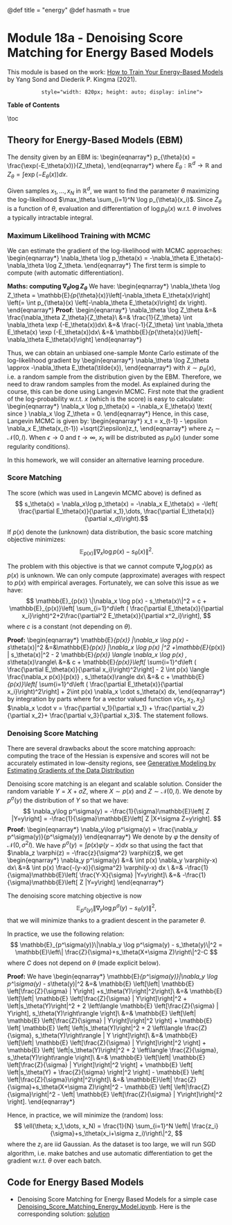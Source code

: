 @def title = "energy"
@def hasmath = true


# Module 18a - Denoising Score Matching for Energy Based Models

This module is based on the work: [How to Train Your Energy-Based Models](https://arxiv.org/abs/2101.03288) by Yang Sond and Diederik P. Kingma (2021). 

~~~<img src="../extras/diffusions/energy.png"
           style="width: 820px; height: auto; display: inline">
~~~

**Table of Contents**

\toc

## Theory for Energy-Based Models (EBM)

The density given by an EBM is:
\begin{eqnarray*}
p_{\theta}(x) = \frac{\exp(-E_\theta(x))}{Z_\theta},
\end{eqnarray*}
where $E_\theta:\mathbb{R}^d \to \mathbb{R}$ and $Z_\theta=\int \exp(-E_\theta(x)) dx$.

Given samples $x_1,\dots, x_N$ in $\mathbb{R}^d$, we want to find the parameter $\theta$ maximizing the log-likelihood $\max_\theta \sum_{i=1}^N \log p_{\theta}(x_i)$. Since $Z_\theta$ is a function of $\theta$, evaluation and differentiation of $\log p_{\theta}(x)$ w.r.t. $\theta$ involves a typically intractable integral.

### Maximum Likelihood Training with MCMC

We can estimate the gradient of the log-likelihood with MCMC approaches:
\begin{eqnarray*}
\nabla_\theta \log p_\theta(x) = -\nabla_\theta E_\theta(x)-\nabla_\theta 
\log Z_\theta.
\end{eqnarray*}
The first term is simple to compute (with automatic differentiation).

**Maths: computing $\nabla_\theta \log Z_\theta$**
We have:
\begin{eqnarray*}
\nabla_\theta \log Z_\theta = \mathbb{E}_{p_{\theta}(x)}\left[-\nabla_\theta E_\theta(x)\right] \left(= \int p_{\theta}(x) \left[-\nabla_\theta E_\theta(x)\right] dx \right).
\end{eqnarray*}
**Proof:**
\begin{eqnarray*}
\nabla_\theta \log Z_\theta &=& \frac{\nabla_\theta Z_\theta}{Z_\theta}\\
&=& \frac{1}{Z_\theta} \int \nabla_\theta \exp (-E_\theta(x))dx\\
&=& \frac{-1}{Z_\theta} \int \nabla_\theta E_\theta(x) \exp (-E_\theta(x))dx\\
&=& \mathbb{E}_{p_{\theta}(x)}\left[-\nabla_\theta E_\theta(x)\right]
\end{eqnarray*}

Thus, we can obtain an unbiased one-sample Monte Carlo estimate of the log-likelihood gradient by
\begin{eqnarray*}
\nabla_\theta \log Z_\theta \approx -\nabla_\theta E_\theta(\tilde{x}),
\end{eqnarray*}
with $\tilde{x}\sim p_\theta(x)$, i.e. a random sample from the distribution given by the EBM. Therefore, we need to draw random samples from the model. As explained during the course, this can be done using Langevin MCMC. First note that the gradient of the log-probability w.r.t. $x$ (which is the score) is easy to calculate:
\begin{eqnarray*}
\nabla_x \log p_\theta(x) = -\nabla_x E_\theta(x) \text{ since }  \nabla_x \log Z_\theta = 0.
\end{eqnarray*}
Hence, in this case, Langevin MCMC is given by:
\begin{eqnarray*}
x_t = x_{t-1} - \epsilon \nabla_x E_\theta(x_{t-1}) +\sqrt{2\epsilon}z_t, 
\end{eqnarray*}
where $z_t\sim \mathcal{N}(0,I)$. When $\epsilon\to 0$ and $t\to \infty$, $x_t$ will be distributed as $p_\theta(x)$ (under some regularity conditions).

In this homework, we will consider an alternative learning procedure.

### Score Matching

The score (which was used in Langevin MCMC above) is defined as $$ s_\theta(x) = \nabla_x\log p_\theta(x) = -\nabla_x E_\theta(x) = -\left( \frac{\partial E_\theta(x)}{\partial x_1},\dots, \frac{\partial E_\theta(x)}{\partial x_d}\right).$$

If $p(x)$ denote the (unknown) data distribution, the basic score matching objective minimizes:
$$
\mathbb{E}_{p(x)} \|\nabla_x \log p(x) - s_\theta(x)\|^2.
$$


The problem with this objective is that we cannot compute $\nabla_x \log p(x)$ as $p(x)$ is unknown. We can only compute (approximate) averages with respect to $p(x)$ with empirical averages.
Fortunately, we can solve this issue as we have:
$$
\mathbb{E}_{p(x)} \|\nabla_x \log p(x) - s_\theta(x)\|^2 = c + \mathbb{E}_{p(x)}\left[ \sum_{i=1}^d\left ( \frac{\partial E_\theta(x)}{\partial x_i}\right)^2+2\frac{\partial^2 E_\theta(x)}{\partial x^2_i}\right],
$$
where $c$ is a constant (not depending on $\theta$).

**Proof:**
\begin{eqnarray*}
\mathbb{E}_{p(x)} \|\nabla_x \log p(x) - s_\theta(x)\|^2 &=&\mathbb{E}_{p(x)} \|\nabla_x \log p(x) \|^2 +\mathbb{E}_{p(x)} \| s_\theta(x)\|^2 - 2 \mathbb{E}_{p(x)} \langle \nabla_x \log p(x) , s_\theta(x)\rangle\\
&=& c + \mathbb{E}_{p(x)}\left[ \sum_{i=1}^d\left ( \frac{\partial E_\theta(x)}{\partial x_i}\right)^2\right] - 2 \int p(x)  \langle \frac{\nabla_x p(x)}{p(x)} , s_\theta(x)\rangle dx\\
&=& c + \mathbb{E}_{p(x)}\left[ \sum_{i=1}^d\left ( \frac{\partial E_\theta(x)}{\partial x_i}\right)^2\right] + 2\int p(x) \nabla_x \cdot s_\theta(x) dx,
\end{eqnarray*}
by integration by parts where for a vector valued function $v(x_1,x_2,x_3)$ $\nabla_x \cdot v = \frac{\partial v_1}{\partial x_1} + \frac{\partial v_2}{\partial x_2}+ \frac{\partial v_3}{\partial x_3}$. The statement follows.

### Denoising Score Matching

There are several drawbacks about the score matching approach: computing the trace of the Hessian is expensive and scores will not be accurately estimated in low-density regions, see [Generative Modeling by Estimating Gradients of the Data Distribution](https://yang-song.net/blog/2021/score/#naive-score-based-generative-modeling-and-its-pitfalls)

Denoising score matching is an elegant and scalable solution. Consider the random variable $Y = X+\sigma Z$, where $X\sim p(x)$ and $Z\sim\mathcal{N}(0,I)$. We denote by $p^\sigma(y)$ the distribution of $Y$ so that we have:
$$
\nabla_y\log p^\sigma(y) = -\frac{1}{\sigma}\mathbb{E}\left[ Z |Y=y\right] = -\frac{1}{\sigma}\mathbb{E}\left[ Z |X+\sigma Z=y\right].
$$
**Proof:**
\begin{eqnarray*}
\nabla_y\log p^\sigma(y) = \frac{\nabla_y p^\sigma(y)}{p^\sigma(y)}
\end{eqnarray*}
We denote by $\varphi$ the density of $\mathcal{N}(0,\sigma^2 I)$. We have $p^\sigma(y) = \int p(x) \varphi(y-x) dx$ so that using the fact that $\nabla_z \varphi(z) = -\frac{z}{\sigma^2} \varphi(z)$, we get
\begin{eqnarray*}
\nabla_y p^\sigma(y) &=& \int p(x) \nabla_y \varphi(y-x) dx\\
&=& \int p(x) \frac{-(y-x)}{\sigma^2} \varphi(y-x) dx \\
&=& -\frac{1}{\sigma}\mathbb{E}\left[ \frac{Y-X}{\sigma} |Y=y\right]\\
&=& -\frac{1}{\sigma}\mathbb{E}\left[ Z |Y=y\right]
\end{eqnarray*}

The denoising score matching objective is now
$$
\mathbb{E}_{p^\sigma(y)}\|\nabla_y \log p^\sigma(y) - s_\theta(y)\|^2,
$$
that we will minimize thanks to a gradient descent in the parameter $\theta$.

In practice, we use the following relation:
$$
\mathbb{E}_{p^\sigma(y)}\|\nabla_y \log p^\sigma(y) - s_\theta(y)\|^2 = \mathbb{E}\left\| \frac{Z}{\sigma}+s_\theta(X+\sigma Z)\right\|^2-C
$$
where $C$ does not depend on $\theta$ (made explicit below).

**Proof:**
We have
\begin{eqnarray*}
\mathbb{E}_{p^\sigma(y)}\|\nabla_y \log p^\sigma(y) - s_\theta(y)\|^2 &=& \mathbb{E} \left[\left\| \mathbb{E} \left[\frac{Z}{\sigma} | Y\right] +s_\theta(Y)\right\|^2\right]\\
&=& \mathbb{E} \left[\left\| \mathbb{E} \left[\frac{Z}{\sigma} | Y\right]\right\|^2 +  \left\|s_\theta(Y)\right\|^2 + 2 \left\langle \mathbb{E} \left[\frac{Z}{\sigma} | Y\right], s_\theta(Y)\right\rangle \right]\\
&=& \mathbb{E} \left[\left\| \mathbb{E} \left[\frac{Z}{\sigma} | Y\right]\right\|^2 \right] + \mathbb{E} \left[ \mathbb{E} \left[ \left\|s_\theta(Y)\right\|^2 + 2 \left\langle \frac{Z}{\sigma},  s_\theta(Y)\right\rangle | Y \right]\right]\\
&=& \mathbb{E} \left[\left\| \mathbb{E} \left[\frac{Z}{\sigma} | Y\right]\right\|^2 \right] + \mathbb{E} \left[  \left\|s_\theta(Y)\right\|^2 + 2 \left\langle \frac{Z}{\sigma},  s_\theta(Y)\right\rangle \right]\\
&=& \mathbb{E} \left[\left\| \mathbb{E} \left[\frac{Z}{\sigma} | Y\right]\right\|^2 \right] + \mathbb{E} \left[  \left\|s_\theta(Y) + \frac{Z}{\sigma} \right\|^2 \right] - \mathbb{E} \left[ \left\|\frac{Z}{\sigma}\right\|^2\right]\\
&=& \mathbb{E}\left\| \frac{Z}{\sigma}+s_\theta(X+\sigma Z)\right\|^2 - \mathbb{E} \left[ \left\|\frac{Z}{\sigma}\right\|^2 - \left\| \mathbb{E} \left[\frac{Z}{\sigma} | Y\right]\right\|^2 \right].
\end{eqnarray*}

Hence, in practice, we will minimize the (random) loss:
$$
\ell(\theta; x_1,\dots, x_N) = \frac{1}{N} \sum_{i=1}^N \left\| \frac{z_i}{\sigma}+s_\theta(x_i+\sigma z_i)\right\|^2,
$$
where the $z_i$ are iid Gaussian. As the dataset is too large, we will run SGD algorithm, i.e. make batches and use automatic differentiation to get the gradient w.r.t. $\theta$ over each batch.

## Code for Energy Based Models

- Denoising Score Matching for Energy Based Models for a simple case [Denoising\_Score\_Matching\_Energy\_Model.ipynb](https://github.com/dataflowr/notebooks/blob/master/Module18/Denoising_Score_Matching_Energy_Model_empty.ipynb). Here is the corresponding solution: [solution](https://github.com/dataflowr/notebooks/blob/master/Module18/Denoising_Score_Matching_Energy_Model_sol.ipynb) 





